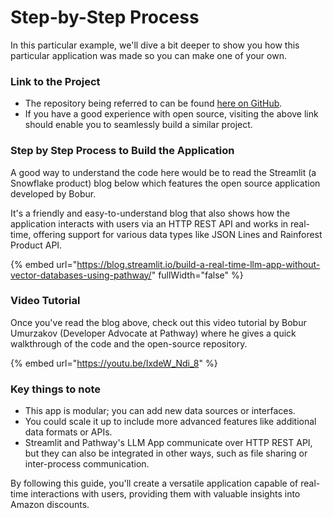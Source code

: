 # Step-by-Step Process

In this particular example, we'll dive a bit deeper to show you how this particular application was made so you can make one of your own.

### Link to the Project

* The repository being referred to can be found [here on GitHub](https://github.com/Boburmirzo/chatgpt-api-python-sales).&#x20;
* If you have a good experience with open source, visiting the above link should enable you to seamlessly build a similar project.&#x20;

### Step by Step Process to Build the Application

A good way to understand the code here would be to read the Streamlit (a Snowflake product) blog below which features the open source application developed by Bobur.&#x20;

It's a friendly and easy-to-understand blog that also shows how the application interacts with users via an HTTP REST API and works in real-time, offering support for various data types like JSON Lines and Rainforest Product API.

{% embed url="https://blog.streamlit.io/build-a-real-time-llm-app-without-vector-databases-using-pathway/" fullWidth="false" %}

### Video Tutorial

Once you've read the blog above, check out this video tutorial by Bobur Umurzakov (Developer Advocate at Pathway) where he gives a quick walkthrough of the code and the open-source repository.

{% embed url="https://youtu.be/IxdeW_Ndi_8" %}

### Key things to note

* This app is modular; you can add new data sources or interfaces.
* You could scale it up to include more advanced features like additional data formats or APIs.
* Streamlit and Pathway's LLM App communicate over HTTP REST API, but they can also be integrated in other ways, such as file sharing or inter-process communication.

By following this guide, you'll create a versatile application capable of real-time interactions with users, providing them with valuable insights into Amazon discounts.
